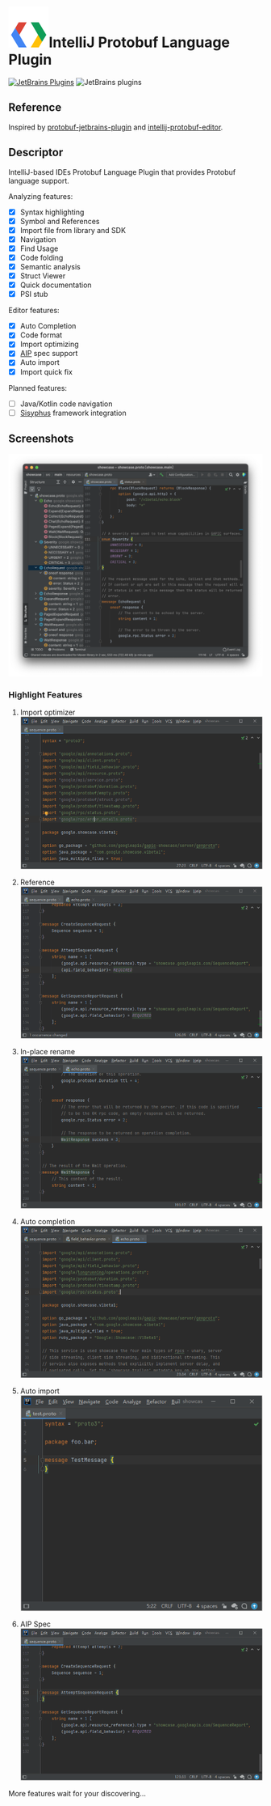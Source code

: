 # ![Logo](resources/logo.svg)IntelliJ Protobuf Language Plugin

[![JetBrains Plugins](https://img.shields.io/jetbrains/plugin/v/16422)](https://plugins.jetbrains.com/plugin/16422-protobuf) ![JetBrains plugins](https://img.shields.io/jetbrains/plugin/d/16422)

## Reference

Inspired by [protobuf-jetbrains-plugin](https://github.com/ksprojects/protobuf-jetbrains-plugin)
and [intellij-protobuf-editor](https://github.com/jvolkman/intellij-protobuf-editor).

## Descriptor

<!-- Plugin description -->
IntelliJ-based IDEs Protobuf Language Plugin that provides Protobuf language support.

Analyzing features:

- [x] Syntax highlighting
- [x] Symbol and References
- [x] Import file from library and SDK
- [x] Navigation
- [x] Find Usage
- [x] Code folding
- [x] Semantic analysis
- [x] Struct Viewer
- [x] Quick documentation
- [x] PSI stub

Editor features:

- [x] Auto Completion
- [x] Code format
- [x] Import optimizing
- [x] [AIP](https://google.aip.dev/) spec support
- [x] Auto import
- [x] Import quick fix

<!-- Plugin description end -->

Planned features:

- [ ] Java/Kotlin code navigation
- [ ] [Sisyphus](https://github.com/ButterCam/sisyphus) framework integration

## Screenshots

![screenshot](resources/screenshot.png)

### Highlight Features

1. Import optimizer  
   ![import](resources/import_optimizer.gif)

2. Reference  
   ![reference](resources/reference.gif)
   
3. In-place rename  
   ![rename](resources/rename.gif)

4. Auto completion  
   ![import](resources/import.gif)

5. Auto import  
   ![auto import](resources/auto_import.gif)
   
6. AIP Spec
   ![resource](resources/aip.gif)
   
More features wait for your discovering...
